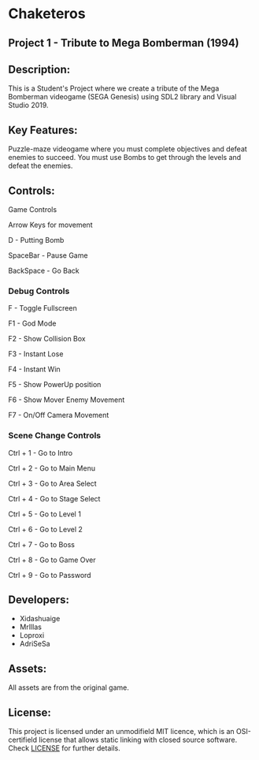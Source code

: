 # Chaketeros
## Project 1 - Tribute to Mega Bomberman (1994)

## Description:
This is a Student's Project where we create a tribute of the Mega Bomberman videogame (SEGA Genesis) using SDL2 library and Visual Studio 2019. 

## Key Features:
Puzzle-maze videogame where you must complete objectives and defeat enemies to succeed.
You must use Bombs to get through the levels and defeat the enemies.

## Controls:
Game Controls

Arrow Keys for movement

D - Putting Bomb

SpaceBar - Pause Game

BackSpace - Go Back

### Debug Controls

F - Toggle Fullscreen

F1 - God Mode

F2 - Show Collision Box

F3 - Instant Lose

F4 - Instant Win

F5 - Show PowerUp position

F6 - Show Mover Enemy Movement

F7 - On/Off Camera Movement

### Scene Change Controls

Ctrl + 1 - Go to Intro

Ctrl + 2 - Go to Main Menu

Ctrl + 3 - Go to Area Select

Ctrl + 4 - Go to Stage Select

Ctrl + 5 - Go to Level 1

Ctrl + 6 - Go to Level 2

Ctrl + 7 - Go to Boss 

Ctrl + 8 - Go to Game Over

Ctrl + 9 - Go to Password


## Developers:
* Xidashuaige 
* MrIllas 
* Loproxi 
* AdriSeSa 

## Assets:
All assets are from the original game.

## License:
This project is licensed under an unmodifield MIT licence, which is an OSI-certifield license that allows static linking with closed source software. Check [LICENSE](LICENSE) for further details.
